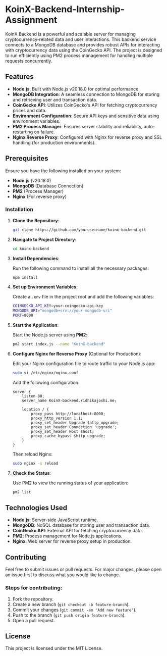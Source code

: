 # KoinX-Backend-Internship-Assignment

KoinX Backend is a powerful and scalable server for managing cryptocurrency-related data and user interactions. This backend service connects to a MongoDB database and provides robust APIs for interacting with cryptocurrency data using the CoinGecko API. The project is designed to run efficiently using PM2 process management for handling multiple requests concurrently.

## Features

- **Node.js**: Built with Node.js v20.18.0 for optimal performance.
- **MongoDB Integration**: A seamless connection to MongoDB for storing and retrieving user and transaction data.
- **CoinGecko API**: Utilizes CoinGecko's API for fetching cryptocurrency prices and data.
- **Environment Configuration**: Secure API keys and sensitive data using environment variables.
- **PM2 Process Manager**: Ensures server stability and reliability, auto-restarting on failure.
- **Nginx Reverse Proxy**: Configured with Nginx for reverse proxy and SSL handling (for production environments).

## Prerequisites

Ensure you have the following installed on your system:

- **Node.js** (v20.18.0)
- **MongoDB** (Database Connection)
- **PM2** (Process Manager)
- **Nginx** (For reverse proxy)

### Installation

1. **Clone the Repository**:

    ```bash
    git clone https://github.com/yourusername/koinx-backend.git
    ```

2. **Navigate to Project Directory**:

    ```bash
    cd koinx-backend
    ```

3. **Install Dependencies**:

    Run the following command to install all the necessary packages:

    ```bash
    npm install
    ```

4. **Set up Environment Variables**:

    Create a `.env` file in the project root and add the following variables:

    ```bash
    COINGECKO_API_KEY=your-coingecko-api-key
    MONGODB_URI="mongodb+srv://your-mongodb-uri"
    PORT=8000
    ```

5. **Start the Application**:

    Start the Node.js server using **PM2**:

    ```bash
    pm2 start index.js --name "KoinX-backend"
    ```

6. **Configure Nginx for Reverse Proxy** (Optional for Production):

    Edit your Nginx configuration file to route traffic to your Node.js app:

    ```bash
    sudo vi /etc/nginx/nginx.conf
    ```

    Add the following configuration:

    ```nginx
    server {
        listen 80;
        server_name KoinX-backend.ridhikajoshi.me;

        location / {
            proxy_pass http://localhost:8000;
            proxy_http_version 1.1;
            proxy_set_header Upgrade $http_upgrade;
            proxy_set_header Connection 'upgrade';
            proxy_set_header Host $host;
            proxy_cache_bypass $http_upgrade;
        }
    }
    ```

    Then reload Nginx:

    ```bash
    sudo nginx -s reload
    ```

7. **Check the Status**:

    Use PM2 to view the running status of your application:

    ```bash
    pm2 list
    ```



## Technologies Used

- **Node.js**: Server-side JavaScript runtime.
- **MongoDB**: NoSQL database for storing user and transaction data.
- **CoinGecko API**: External API for fetching cryptocurrency data.
- **PM2**: Process management for Node.js applications.
- **Nginx**: Web server for reverse proxy setup in production.

## Contributing

Feel free to submit issues or pull requests. For major changes, please open an issue first to discuss what you would like to change.

### Steps for contributing:

1. Fork the repository.
2. Create a new branch (`git checkout -b feature-branch`).
3. Commit your changes (`git commit -am 'Add new feature'`).
4. Push to the branch (`git push origin feature-branch`).
5. Open a pull request.

## License

This project is licensed under the MIT License.
